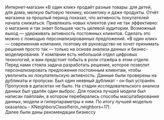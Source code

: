 Интернет-магазин «В один клик» продаёт разные товары: для детей, для дома, мелкую бытовую технику, косметику и даже продукты. Отчёт магазина за прошлый период показал, что активность покупателей начала снижаться. Привлекать новых клиентов уже не так эффективно: о магазине и так знает большая часть целевой аудитории. Возможный выход — удерживать активность постоянных клиентов. Сделать это можно с помощью персонализированных предложений. «В один клик» — современная компания, поэтому её руководство не хочет принимать решения просто так — только на основе анализа данных и бизнес-моделирования. У компании есть небольшой отдел цифровых технологий, и вам предстоит побыть в роли стажёра в этом отделе. Перед нами стояла задача разработать решение, которое позволит персонализировать предложения постоянным клиентам, чтобы увеличить их покупательскую активность.
Данные были проверены на дубликаты и пропуски. Был один неявный дубликат - он был устранён. Пропусков в датасетах не было. На стадии исследовательского анализа данных был удалён один выброс.
Для поиска лучшей модели был написан пайплайн, в котором перебирались способы масштабирования данных, модели и гиперпараметры к ним. По итогу лучшей моделью оказалась - KNeighborsClassifier(n_neighbors=17).\
Далее были даны рекомендации бизнессу
